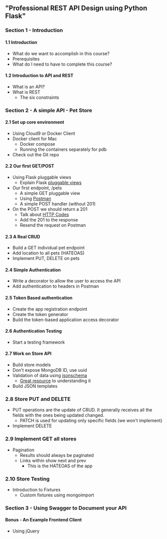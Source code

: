 ## "Professional REST API Design using Python Flask"

### Section 1 - Introduction

#### 1.1 Introduction
- What do we want to accomplish in this course?
- Prerequisites
- What do I need to have to complete this course?

#### 1.2 Introduction to API and REST
- What is an API?
- What is REST
    - The six constraints

### Section 2 - A simple API - Pet Store
#### 2.1 Set up core environment
- Using Cloud9 or Docker Client
- Docker client for Mac
    - Docker compose
    - Running the containers separately for pdb
- Check out the Git repo

#### 2.2 Our first GET/POST
- Using Flask pluggable views
    - Explain Flask [pluggable views](http://flask.pocoo.org/docs/0.11/views/)
- Our first endpoint, /pets
    - A simple GET pluggable view
    - Using [Postman](https://www.getpostman.com/)
    - A simple POST handler (without 201)
- On the POST we should return a 201
    - Talk about [HTTP Codes](http://www.restapitutorial.com/httpstatuscodes.html)
    - Add the 201 to the response
    - Resend the request on Postman

#### 2.3 A Real CRUD
- Build a GET individual pet endpoint
- Add location to all pets (HATEOAS)
- Implement PUT, DELETE on pets

#### 2.4 Simple Authentication
- Write a decorator to allow the user to access the API
- Add authentication to headers in Postman

#### 2.5 Token Based authentication
- Create the app registration endpoint
- Create the token generator
- Build the token-based application access decorator

#### 2.6 Authentication Testing
- Start a testing framework

#### 2.7 Work on Store API
- Build store models
- Don't expose MongoDB ID, use uuid
- Validation of data using [jsonschema](http://python-jsonschema.readthedocs.io/en/latest/)
  - [Great resource](https://spacetelescope.github.io/understanding-json-schema/index.html) to understanding it
- Build JSON templates

### 2.8 Store PUT and DELETE
- PUT operations are the update of CRUD. It generally receives all the fields with the ones being updated changed.
  - PATCH is used for updating only specific fields (we won't implement)
- Implement DELETE

### 2.9 Implement GET all stores
- Pagination
  - Results should always be paginated
  - Links within show next and prev
    - This is the HATEOAS of the app

### 2.10 Store Testing
- Introduction to Fixtures
  - Custom fixtures using mongoimport

### Section 3 - Using Swagger to Document your API

#### Bonus - An Example Frontend Client
- Using jQuery
